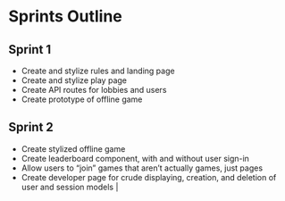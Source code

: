 # Sprints Outline

## Sprint 1
- Create and stylize rules and landing page
- Create and stylize play page
- Create API routes for lobbies and users
- Create prototype of offline game

## Sprint 2
- Create stylized offline game
- Create leaderboard component, with and without user sign-in
- Allow users to “join” games that aren’t actually games, just pages
- Create developer page for crude displaying, creation, and deletion of user and session models |
